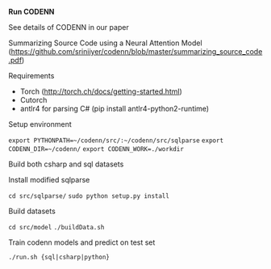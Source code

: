 


**Run CODENN**

See details of CODENN in our paper

Summarizing Source Code using a Neural Attention Model (https://github.com/sriniiyer/codenn/blob/master/summarizing_source_code.pdf)

Requirements

* Torch (http://torch.ch/docs/getting-started.html)
* Cutorch
* antlr4 for parsing C# (pip install antlr4-python2-runtime)

Setup environment

`export PYTHONPATH=~/codenn/src/:~/codenn/src/sqlparse`
`export CODENN_DIR=~/codenn/`
`export CODENN_WORK=./workdir`

Build both csharp and sql datasets

Install modified sqlparse

`cd src/sqlparse/`
`sudo python setup.py install`

Build datasets

`cd src/model`
`./buildData.sh`

Train codenn models and predict on test set

`./run.sh {sql|csharp|python}`
